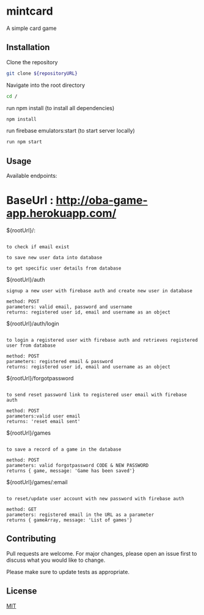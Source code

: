 # mintcard
A simple card game

## Installation

Clone the repository

```bash
git clone ${repositoryURL}
```

Navigate into the root directory

```bash
cd /
```
run npm install (to install all dependencies)

```bash
npm install
```
run firebase emulators:start (to start server locally)

```bash
run npm start
```

## Usage

Available endpoints:

# BaseUrl : http://oba-game-app.herokuapp.com/  

${rootUrl}/:
```

to check if email exist

to save new user data into database

to get specific user details from database
```

${rootUrl}/auth
```
signup a new user with firebase auth and create new user in database

method: POST
parameters: valid email, password and username
returns: registered user id, email and username as an object

```

${rootUrl}/auth/login
```

to login a registered user with firebase auth and retrieves registered user from database

method: POST
parameters: registered email & password
returns: registered user id, email and username as an object

```

${rootUrl}/forgotpassword
```

to send reset password link to registered user email with firebase auth

method: POST
parameters:valid user email
returns: 'reset email sent'

```

${rootUrl}/games
```

to save a record of a game in the database

method: POST
parameters: valid forgotpassword CODE & NEW PASSWORD
returns { game, message: 'Game has been saved'}

```
${rootUrl}/games/:email
```

to reset/update user account with new password with firebase auth

method: GET
parameters: registered email in the URL as a parameter
returns { gameArray, message: 'List of games'}

```

## Contributing
Pull requests are welcome. For major changes, please open an issue first to discuss what you would like to change.

Please make sure to update tests as appropriate.

## License
[MIT](https://choosealicense.com/licenses/mit/)
